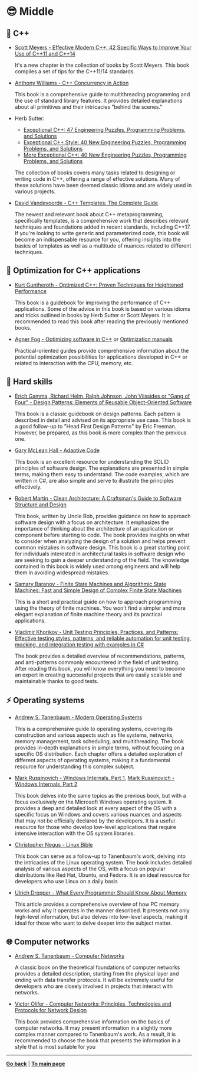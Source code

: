 # :sunglasses: Middle

## :pencil: C++

- [Scott Meyers - Effective Modern C++: 42 Specific Ways to Improve Your Use of C++11 and C++14](https://www.amazon.com/Effective-Modern-Specific-Ways-Improve/dp/1491903996)

    It's a new chapter in the collection of books by Scott Meyers. This book compiles a set of tips for the C++11/14 standards.

- [Anthony Williams - C++ Concurrency in Action](https://www.amazon.com/C-Concurrency-Action-Anthony-Williams/dp/1617294691/ref=sr_1_3?keywords=C%2B%2B+Concurrency+in+Action%3A+Practical+Multithreading&qid=1636314477&s=books&sr=1-3)

    This book is a comprehensive guide to multithreading programming and the use of standard library features. It provides detailed explanations about all primitives and their intricacies "behind the scenes."

- Herb Sutter:
    - [Exceptional C++: 47 Engineering Puzzles, Programming Problems, and Solutions](https://www.amazon.com/Exceptional-Engineering-Programming-Problems-Solutions/dp/0201615622)
    - [Exceptional C++ Style: 40 New Engineering Puzzles, Programming Problems, and Solutions](https://www.amazon.com/Exceptional-Style-Engineering-Programming-Solutions/dp/0201760428) 
    - [More Exceptional C++: 40 New Engineering Puzzles, Programming Problems, and Solutions](https://www.amazon.com/More-Exceptional-Engineering-Programming-Solutions/dp/020170434X)

    The collection of books covers many tasks related to designing or writing code in C++, offering a range of effective solutions. Many of these solutions have been deemed classic idioms and are widely used in various projects.

- [David Vandevoorde - C++ Templates: The Complete Guide](https://www.amazon.com/C-Templates-Complete-Guide-2nd/dp/0321714121)

    The newest and relevant book about C++ metaprogramming, specifically templates, is a comprehensive work that describes relevant techniques and foundations added in recent standards, including C++17. If you're looking to write generic and parameterized code, this book will become an indispensable resource for you, offering insights into the basics of templates as well as a multitude of nuances related to different techniques.


## :bicyclist: Optimization for C++ applications

- [Kurt Guntheroth - Optimized C++: Proven Techniques for Heightened Performance](https://www.amazon.com/Optimized-Proven-Techniques-Heightened-Performance/dp/1491922060)

    This book is a guidebook for improving the performance of C++ applications. Some of the advice in this book is based on various idioms and tricks outlined in books by Herb Sutter or Scott Meyers. It is recommended to read this book after reading the previously mentioned books.

- [Agner Fog - Optimizing software in C++](https://agner.org/optimize/optimizing_cpp.pdf) or [Optimization manuals](https://agner.org/optimize) 

    Practical-oriented guides provide comprehensive information about the potential optimization possibilities for applications developed in C++ or related to interaction with the CPU, memory, etc.

## :electric_plug: Hard skills

- [Erich Gamma, Richard Helm, Ralph Johnson, John Vlissides or "Gang of Four" - Design Patterns: Elements of Reusable Object-Oriented Software](https://www.amazon.com/Design-Patterns-Elements-Reusable-Object-Oriented/dp/0201633612)

    This book is a classic guidebook on design patterns. Each pattern is described in detail and advised on its appropriate use case. This book is a good follow-up to "Head First Design Patterns" by Eric Freeman. However, be prepared, as this book is more complex than the previous one.

- [Gary McLean Hall - Adaptive Code](https://www.amazon.com/Adaptive-Code-Developer-Best-Practices/dp/0136891446)
    
    This book is an excellent resource for understanding the SOLID principles of software design. The explanations are presented in simple terms, making them easy to understand. The code examples, which are written in C#, are also simple and serve to illustrate the principles effectively.

- [Robert Martin - Clean Architecture: A Craftsman's Guide to Software Structure and Design](https://www.amazon.com/Clean-Architecture-Craftsmans-Software-Structure/dp/0134494164)
 
    This book, written by Uncle Bob, provides guidance on how to approach software design with a focus on architecture. It emphasizes the importance of thinking about the architecture of an application or component before starting to code. The book provides insights on what to consider when analyzing the design of a solution and helps prevent common mistakes in software design. This book is a great starting point for individuals interested in architectural tasks in software design who are seeking to gain a deeper understanding of the field. The knowledge contained in this book is widely used among engineers and will help them in avoiding widespread mistakes.

- [Samary Baranov - Finite State Machines and Algorithmic State Machines: Fast and Simple Design of Complex Finite State Machines](https://www.amazon.com/Finite-State-Machines-Algorithmic-Complex-ebook/dp/B078RYYBCJ)

    This is a short and practical guide on how to approach programming using the theory of finite machines. You won't find a simpler and more elegant explanation of finite machine theory and its practical applications.

- [Vladimir Khorikov - Unit Testing Principles, Practices, and Patterns: Effective testing styles, patterns, and reliable automation for unit testing, mocking, and integration testing with examples in C#](https://www.amazon.com/Unit-Testing-Principles-Practices-Patterns-ebook/dp/B09782L692)

   The book provides a detailed overview of recommendations, patterns, and anti-patterns commonly encountered in the field of unit testing. After reading this book, you will know everything you need to become an expert in creating successful projects that are easily scalable and maintainable thanks to good tests.


## :zap: Operating systems

- [Andrew S. Tanenbaum - Modern Operating Systems](https://www.amazon.com/Modern-Operating-Systems-Andrew-Tanenbaum/dp/013359162X)

    This is a comprehensive guide to operating systems, covering its construction and various aspects such as file systems, networks, memory management, task scheduling, and multithreading. The book provides in-depth explanations in simple terms, without focusing on a specific OS distribution. Each chapter offers a detailed exploration of different aspects of operating systems, making it a fundamental resource for understanding this complex subject.

- [Mark Russinovich - Windows Internals, Part 1](https://www.amazon.com/Windows-Internals-Part-architecture-management/dp/0735684189), [Mark Russinovich - Windows Internals, Part 2](https://www.amazon.com/Windows-Internals-Part-2-7th/dp/0135462401)

    This book delves into the same topics as the previous book, but with a focus exclusively on the Microsoft Windows operating system. It provides a deep and detailed look at every aspect of the OS with a specific focus on Windows and covers various nuances and aspects that may not be officially declared by the developers. It is a useful resource for those who develop low-level applications that require intensive interaction with the OS system libraries.

- [Christopher Negus - Linux Bible](https://www.amazon.com/Linux-Bible-Christopher-Negus/dp/1119578884)

    This book can serve as a follow-up to Tanenbaum's work, delving into the intricacies of the Linux operating system. The book includes detailed analysis of various aspects of the OS, with a focus on popular distributions like Red Hat, Ubuntu, and Fedora. It is an ideal resource for developers who use Linux on a daily basis

- [Ulrich Drepper - What Every Programmer Should Know About Memory](https://people.freebsd.org/~lstewart/articles/cpumemory.pdf)

    This article provides a comprehensive overview of how PC memory works and why it operates in the manner described. It presents not only high-level information, but also delves into low-level aspects, making it ideal for those who want to delve deeper into the subject matter.


## :globe_with_meridians: Computer networks

- [Andrew S. Tanenbaum - Computer Networks](https://www.amazon.com/Computer-Networks-5th-Andrew-Tanenbaum/dp/0132126958)

    A classic book on the theoretical foundations of computer networks provides a detailed description, starting from the physical layer and ending with data transfer protocols. It will be extremely useful for developers who are closely involved in projects that interact with networks.

- [Victor Olifer - Computer Networks: Principles, Technologies and Protocols for Network Design](https://www.amazon.com/Computer-Networks-Principles-Technologies-Protocols-ebook/dp/B001GQ35P4)

    This book provides comprehensive information on the basics of computer networks. It may present information in a slightly more complex manner compared to Tanenbaum's work. As a result, it is recommended to choose the book that presents the information in a style that is most suitable for you

---

[**Go back**](Overview.md) | [**To main page**](../../README.md)